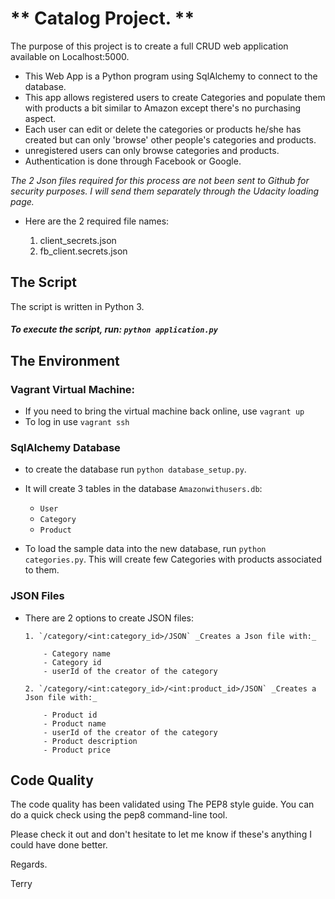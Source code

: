 # ** Catalog Project. **

 The purpose of this project is to create a full CRUD web application available on Localhost:5000.
 - This Web App is a Python program using SqlAlchemy to connect to the database.
 - This app allows registered users to create Categories and populate them with products a bit similar to Amazon except there's no purchasing aspect.
 - Each user can edit or delete the categories or products he/she has created but can only 'browse' other people's categories and products.
 - unregistered users can only browse categories and products.
 - Authentication is done through Facebook or Google.

 _The 2 Json files required for this process are not been sent to Github for security purposes. I will send them separately through the Udacity loading page._

- Here are the 2 required file names:

  1. client_secrets.json
  2. fb_client.secrets.json

## **The Script**

The script is written in Python 3.

##### To execute the script, run: `python application.py`

## **The Environment**

### Vagrant Virtual Machine:

  - If you need to bring the virtual machine back online, use `vagrant up`
  - To log in use `vagrant ssh`

### SqlAlchemy Database

  - to create the database run `python database_setup.py`.

  - It will create 3 tables in the database `Amazonwithusers.db`:

    - `User`
    - `Category`
    - `Product`

  - To load the sample data into the new database, run `python categories.py`.
    This will create few Categories with products associated to them.

### JSON Files      

  - There are 2 options to create JSON files:

        1. `/category/<int:category_id>/JSON` _Creates a Json file with:_

            - Category name
            - Category id
            - userId of the creator of the category

        2. `/category/<int:category_id>/<int:product_id>/JSON` _Creates a Json file with:_

            - Product id
            - Product name
            - userId of the creator of the category
            - Product description
            - Product price


## Code Quality

The code quality has been validated using The PEP8 style guide. You can do a quick check using the pep8 command-line tool.

Please check it out and don't hesitate to let me know if these's anything I could have done better.

Regards.

Terry
